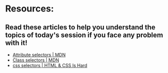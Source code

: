 # Resources:

## Read these articles to help you understand the topics of today's session if you face any problem with it!

- [Attribute selectors | MDN](https://developer.mozilla.org/en-US/docs/Web/CSS/Attribute_selectors)
- [Class selectors | MDN](https://developer.mozilla.org/en-US/docs/Web/CSS/Class_selectors)
- [css selectors | HTML & CSS Is Hard](https://www.internetingishard.com/html-and-css/css-selectors/)
